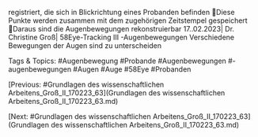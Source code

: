 registriert, die sich in Blickrichtung eines Probanden befinden
Diese Punkte werden zusammen mit dem zugehörigen Zeitstempel gespeichert
Daraus sind die Augenbewegungen rekonstruierbar
17..02.2023| Dr. Christine Groß| 58Eye-Tracking III -Augenbewegungen
Verschiedene Bewegungen der Augen sind zu unterscheiden

   Tags & Topics:
   #Augenbewegung
   #Probande
   #Augenbewegungen
   #-augenbewegungen
   #Augen
   #Auge
   #58Eye
   #Probanden

[Previous: #Grundlagen des wissenschaftlichen Arbeitens_Groß_II_170223_63](Grundlagen des wissenschaftlichen Arbeitens_Groß_II_170223_63.md)

[Next: #Grundlagen des wissenschaftlichen Arbeitens_Groß_II_170223_63](Grundlagen des wissenschaftlichen Arbeitens_Groß_II_170223_63.md)